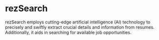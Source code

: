 # rezSearch
rezSearch employs cutting-edge artificial intelligence (AI) technology to precisely and swiftly extract crucial details and information from resumes. Additionally, it aids in searching for available job opportunities.
